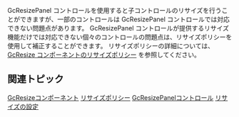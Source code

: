 GcResizePanel コントロールを使用すると子コントロールのリサイズを行うことができますが、一部のコントロールは GcResizePanel コントロールでは対応できない問題点があります。
GcResizePanel コントロールが提供するリサイズ機能だけでは対応できない個々のコントロールの問題点は、リサイズポリシーを使用して補正することができます。
リサイズポリシーの詳細については、[GcResize コンポーネントのリサイズポリシー](gcdocsite__documentlink?toc-item-id=a9e3a473-1db9-4b12-992a-2eed5bb6c2c4) を参照してください。

## 関連トピック

[GcResizeコンポーネント](gcdocsite__documentlink?toc-item-id=c6236e6b-997c-4467-a621-6b948e8aec54)
[リサイズポリシー](gcdocsite__documentlink?toc-item-id=a9e3a473-1db9-4b12-992a-2eed5bb6c2c4)
[GcResizePanelコントロール](gcdocsite__documentlink?toc-item-id=82b95d13-90fd-4ceb-83ae-488127a42426)
[リサイズの設定](gcdocsite__documentlink?toc-item-id=b0d2ef7c-c530-45fb-9f11-069b3ac014e2)